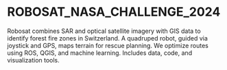 # ROBOSAT_NASA_CHALLENGE_2024
Robosat combines SAR and optical satellite imagery with GIS data to identify forest fire zones in Switzerland. A quadruped robot, guided via joystick and GPS, maps terrain for rescue planning. We optimize routes using ROS, QGIS, and machine learning. Includes data, code, and visualization tools.
